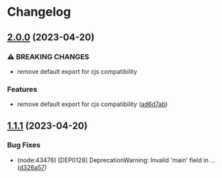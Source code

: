# Changelog

## [2.0.0](https://github.com/LinLin00000000/openai-billing/compare/v1.1.1...v2.0.0) (2023-04-20)


### ⚠ BREAKING CHANGES

* remove default export for cjs compatibility

### Features

* remove default export for cjs compatibility ([ad6d7ab](https://github.com/LinLin00000000/openai-billing/commit/ad6d7ab8a6d844927d59eb86b5935118833de1d6))

## [1.1.1](https://github.com/LinLin00000000/openai-billing/compare/v1.1.0...v1.1.1) (2023-04-20)


### Bug Fixes

* (node:43476) [DEP0128] DeprecationWarning: Invalid 'main' field in ... ([d326a57](https://github.com/LinLin00000000/openai-billing/commit/d326a5770f2b86b4bd4173d17d69774b180896a9))
